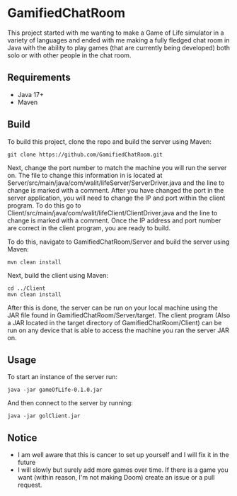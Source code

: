 # GamifiedChatRoom

This project started with me wanting to make a Game of Life simulator in a variety of languages and ended with me making a fully fledged chat room in Java with the ability to play games (that are currently being developed) both solo or with other people in the chat room.

## Requirements
- Java 17+
- Maven

## Build
To build this project, clone the repo and build the server using Maven:
```
git clone https://github.com/GamifiedChatRoom.git
```
Next, change the port number to match the machine you will run the server on. The file to change this information in is located at Server/src/main/java/com/walit/lifeServer/ServerDriver.java and the line to change is marked with a comment. After you have changed the port in the server application, you will need to change the IP and port within the client program. To do this go to Client/src/main/java/com/walit/lifeClient/ClientDriver.java and the line to change is marked with a comment. Once the IP address and port number are correct in the client program, you are ready to build.

To do this, navigate to GamifiedChatRoom/Server and build the server using Maven:
```
mvn clean install
```
Next, build the client using Maven:
```
cd ../Client
mvn clean install
```
After this is done, the server can be run on your local machine using the JAR file found in GamifiedChatRoom/Server/target. The client program (Also a JAR located in the target directory of GamifiedChatRoom/Client) can be run on any device that is able to access the machine you ran the server JAR on. 

## Usage
To start an instance of the server run:
```
java -jar gameOfLife-0.1.0.jar
```
And then connect to the server by running:
```
java -jar golClient.jar
```
## Notice
- I am well aware that this is cancer to set up yourself and I will fix it in the future
- I will slowly but surely add more games over time. If there is a game you want (within reason, I'm not making Doom) create an issue or a pull request.
